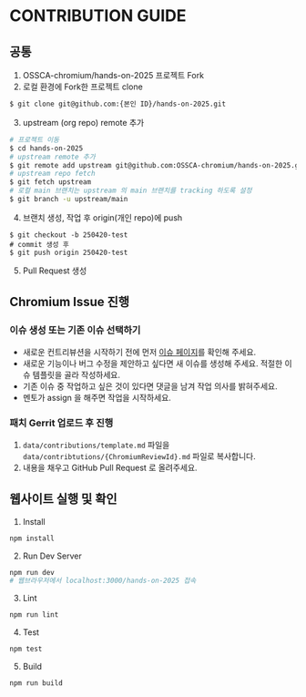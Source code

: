 # CONTRIBUTION GUIDE

## 공통

1. OSSCA-chromium/hands-on-2025 프로젝트 Fork
2. 로컬 환경에 Fork한 프로젝트 clone

```bash
$ git clone git@github.com:{본인 ID}/hands-on-2025.git
```

3. upstream (org repo) remote 추가

```bash
# 프로젝트 이동
$ cd hands-on-2025
# upstream remote 추가
$ git remote add upstream git@github.com:OSSCA-chromium/hands-on-2025.git
# upstream repo fetch
$ git fetch upstream
# 로컬 main 브랜치는 upstream 의 main 브랜치를 tracking 하도록 설정
$ git branch -u upstream/main
```

4. 브랜치 생성, 작업 후 origin(개인 repo)에 push

```
$ git checkout -b 250420-test
# commit 생성 후
$ git push origin 250420-test
```

5. Pull Request 생성

## Chromium Issue 진행

### 이슈 생성 또는 기존 이슈 선택하기

- 새로운 컨트리뷰션을 시작하기 전에 먼저 [이슈 페이지](https://github.com/OSSCA-chromium/hands-on-2025/issues)를 확인해 주세요.
- 새로운 기능이나 버그 수정을 제안하고 싶다면 새 이슈를 생성해 주세요. 적절한 이슈 템플릿을 골라 작성하세요.
- 기존 이슈 중 작업하고 싶은 것이 있다면 댓글을 남겨 작업 의사를 밝혀주세요.
- 멘토가 assign 을 해주면 작업을 시작하세요.

### 패치 Gerrit 업로드 후 진행
1. `data/contributions/template.md` 파일을 `data/contribtutions/{ChromiumReviewId}.md` 파일로 복사합니다. 
2. 내용을 채우고 GitHub Pull Request 로 올려주세요. 


## 웹사이트 실행 및 확인

1. Install

```bash
npm install
```

2. Run Dev Server

```bash
npm run dev
# 웹브라우저에서 localhost:3000/hands-on-2025 접속
```

3. Lint

```bash
npm run lint
```

4. Test

```bash
npm test
```

5. Build

```bash
npm run build
```
